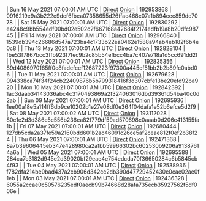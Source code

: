 | Sun 16 May 2021 07:00:01 AM UTC | [Direct](https://oshi.at/eqREhS) [Onion](http://oshiatwowvdbshka.onion/eqREhS) | 192953868 | 0916219e9a3b222e9dcf6fbea07358655d26ffae468c07a1b894cec859de7078 | 
| Sat 15 May 2021 07:00:01 AM UTC | [Direct](https://oshi.at/zhmdJV) [Onion](http://oshiatwowvdbshka.onion/zhmdJV) | 192830292 | e4248c9bb554edf00bd02e502c2f667168a42684f2174edfb19a8b20dfc98745 | 
| Fri 14 May 2021 07:00:01 AM UTC | [Direct](https://oshi.at/xbgvSh) [Onion](http://oshiatwowvdbshka.onion/xbgvSh) | 192966840 | 1539db394c26686d547a723ba4c1733b22ea0462e1588a94ab4eb182f6b4e0c8 | 
| Thu 13 May 2021 07:00:01 AM UTC | [Direct](https://oshi.at/uVbNYA) [Onion](http://oshiatwowvdbshka.onion/uVbNYA) | 192828104 | fbe53f7867bcc3ffb923f7fec9b2c85b54efbcc4ba7c407e718a1d5cc691dd2f | 
| Wed 12 May 2021 07:00:01 AM UTC | [Direct](https://oshi.at/FAvFta) [Onion](http://oshiatwowvdbshka.onion/FAvFta) | 192835356 | 89d4086970165ff0c8fadefcef12687223f97300a445cf51bb2b2b89fc0abd06 | 
| Tue 11 May 2021 07:00:01 AM UTC | [Direct](https://oshi.at/qpzyWD) [Onion](http://oshiatwowvdbshka.onion/qpzyWD) | 192679628 | 094338ca74f34f24cb22409876b5b799318416f3d307cbfe13be20efd92ba920 | 
| Mon 10 May 2021 07:00:01 AM UTC | [Direct](https://oshi.at/ywxwgG) [Onion](http://oshiatwowvdbshka.onion/ywxwgG) | 192842392 | 1ac3daab34143036abc4c3170493869a2f324063016dbd39361d54ba40c0d2ab | 
| Sun 09 May 2021 07:00:01 AM UTC | [Direct](https://oshi.at/ExrxxY) [Onion](http://oshiatwowvdbshka.onion/ExrxxY) | 192695936 | 1ee00a18e5a114ff6db9ce10202b1e27e08df0e364f04dafa1e52b6efce5d2f9 | 
| Sat 08 May 2021 07:00:02 AM UTC | [Direct](https://oshi.at/MiVxvY) [Onion](http://oshiatwowvdbshka.onion/MiVxvY) | 193112028 | 80c1e2d3d386e5c556b236ea82f779df59ad570698c0aaab0d206c413155fa1b | 
| Fri 07 May 2021 07:00:01 AM UTC | [Direct](https://oshi.at/wqrqpY) [Onion](http://oshiatwowvdbshka.onion/wqrqpY) | 192680444 | 127db5cda2a37fe59a2160bdd601b2ac46091c26ce5af2ceae812f0ef2b38f24 | 
| Thu 06 May 2021 07:00:01 AM UTC | [Direct](https://oshi.at/nQZVQX) [Onion](http://oshiatwowvdbshka.onion/nQZVQX) | 192471368 | 8a7b39606445eb347e428980ca2afbb59966302bc602530b9206a91387614a6a | 
| Wed 05 May 2021 07:00:01 AM UTC | [Direct](https://oshi.at/hTgtwT) [Onion](http://oshiatwowvdbshka.onion/hTgtwT) | 192695588 | 284ca7c3182d945e2d39020bf29eae4e754edcda70f36650284c6b5845cb4f93 | 
| Tue 04 May 2021 07:00:01 AM UTC | [Direct](https://oshi.at/KvfDWi) [Onion](http://oshiatwowvdbshka.onion/KvfDWi) | 192538936 | f782dfa214be0bad437a2cb906d342cc2db390d47729452430e0cae02ae0f1eb | 
| Mon 03 May 2021 07:00:01 AM UTC | [Direct](https://oshi.at/pXbFMa) [Onion](http://oshiatwowvdbshka.onion/pXbFMa) | 192436328 | 6055a2ccae0c50576235edf0aecb99b74668d28afa735ecb35927562f5df006e | 
